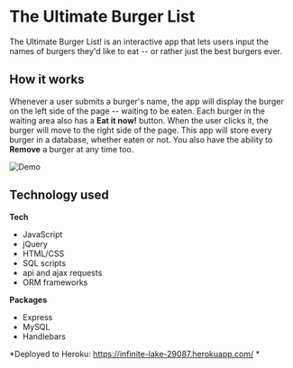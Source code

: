 # The Ultimate Burger List
The Ultimate Burger List! is an interactive app that lets users input the names of burgers they'd like to eat -- or rather just the best burgers ever. 

## How it works
Whenever a user submits a burger's name, the app will display the burger on the left side of the page -- waiting to be eaten. Each burger in the waiting area also has a **Eat it now!** button. When the user clicks it, the burger will move to the right side of the page. This app will store every burger in a database, whether eaten or not. You also have the ability to **Remove** a burger at any time too.

![Demo](/public/assets/img/demo-theburger.gif)

## Technology used
**Tech**
* JavaScript
* jQuery
* HTML/CSS
* SQL scripts
* api and ajax requests
* ORM frameworks

**Packages**
* Express
* MySQL
* Handlebars

*Deployed to Heroku: https://infinite-lake-29087.herokuapp.com/ *